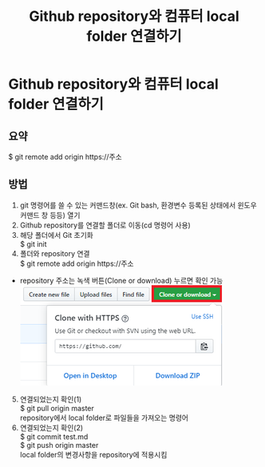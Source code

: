 ﻿---
title: Github repository와 컴퓨터 local folder 연결하기
categories: programming
tags: Github, Git
---

<!-- more -->

# Github repository와 컴퓨터 local folder 연결하기

## 요약
$ git remote add origin https://주소

## 방법
1. git 명령어를 쓸 수 있는 커맨드창(ex. Git bash, 환경변수 등록된 상태에서 윈도우 커맨드 창 등등) 열기
2. Github repository를 연결할 폴더로 이동(cd 명령어 사용)
3. 해당 폴더에서 Git 초기화<br/>
$ git init
4. 폴더와 repository 연결<br/>
$ git remote add origin https://주소<br/>
- repository 주소는 녹색 버튼(Clone or download) 누르면 확인 가능<br/>
![checkrepoaddress](../image/2020-04-10-checkgitaddres.png)
5. 연결되었는지 확인(1)<br/>
$ git pull origin master<br/>
repository에서 local folder로 파일들을 가져오는 명령어
6. 연결되었는지 확인(2)<br/>
$ git commit test.md<br/>
$ git push origin master<br/>
local folder의 변경사항을 repository에 적용시킴

